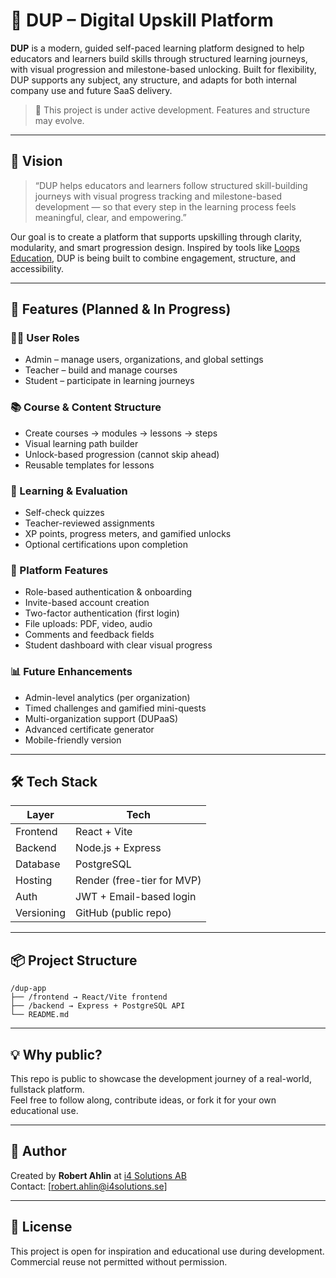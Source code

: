 # 🚀 DUP – Digital Upskill Platform

**DUP** is a modern, guided self-paced learning platform designed to help educators and learners build skills through structured learning journeys, with visual progression and milestone-based unlocking. Built for flexibility, DUP supports any subject, any structure, and adapts for both internal company use and future SaaS delivery.

> 🚧 This project is under active development. Features and structure may evolve.

---

## 🌟 Vision

> “DUP helps educators and learners follow structured skill-building journeys with visual progress tracking and milestone-based development — so that every step in the learning process feels meaningful, clear, and empowering.”

Our goal is to create a platform that supports upskilling through clarity, modularity, and smart progression design. Inspired by tools like [Loops Education](https://loopseducation.com), DUP is being built to combine engagement, structure, and accessibility.

---

## 🚀 Features (Planned & In Progress)

### 🧑‍🏫 User Roles
- Admin – manage users, organizations, and global settings
- Teacher – build and manage courses
- Student – participate in learning journeys

### 📚 Course & Content Structure
- Create courses → modules → lessons → steps
- Visual learning path builder
- Unlock-based progression (cannot skip ahead)
- Reusable templates for lessons

### 📝 Learning & Evaluation
- Self-check quizzes
- Teacher-reviewed assignments
- XP points, progress meters, and gamified unlocks
- Optional certifications upon completion

### 🧠 Platform Features
- Role-based authentication & onboarding
- Invite-based account creation
- Two-factor authentication (first login)
- File uploads: PDF, video, audio
- Comments and feedback fields
- Student dashboard with clear visual progress

### 📊 Future Enhancements
- Admin-level analytics (per organization)
- Timed challenges and gamified mini-quests
- Multi-organization support (DUPaaS)
- Advanced certificate generator
- Mobile-friendly version

---

## 🛠️ Tech Stack

| Layer       | Tech              |
|-------------|-------------------|
| Frontend    | React + Vite      |
| Backend     | Node.js + Express |
| Database    | PostgreSQL        |
| Hosting     | Render (free-tier for MVP) |
| Auth        | JWT + Email-based login |
| Versioning  | GitHub (public repo)      |

---

## 📦 Project Structure
```
/dup-app
├── /frontend → React/Vite frontend
├── /backend → Express + PostgreSQL API
└── README.md
```

---

## 💡 Why public?

This repo is public to showcase the development journey of a real-world, fullstack platform.  
Feel free to follow along, contribute ideas, or fork it for your own educational use.

---

## 👋 Author

Created by **Robert Ahlin** at [i4 Solutions AB](https://i4solutions.se)  
Contact: [robert.ahlin@i4solutions.se]

---

## 📄 License

This project is open for inspiration and educational use during development. Commercial reuse not permitted without permission.

